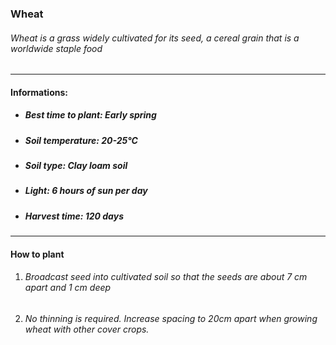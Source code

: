 ### Wheat 

###### Wheat is a grass widely cultivated for its seed, a cereal grain that is a worldwide staple food

---

#### Informations:

- ##### Best time to plant: Early spring
- ##### Soil temperature: 20-25°C
- ##### Soil type: Clay loam soil
- ##### Light: 6 hours of sun per day
- ##### Harvest time: 120 days

---

#### How to plant

1. ###### Broadcast seed into cultivated soil so that the seeds are about 7 cm apart and 1 cm deep
2. ###### No thinning is required. Increase spacing to 20cm apart when growing wheat with other cover crops.